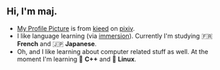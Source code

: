 ## Hi, I'm maj.

- [My Profile Picture](https://www.pixiv.net/artworks/134985152) is from [kieed](https://www.pixiv.net/users/11525066) on [pixiv](https://www.pixiv.net/).
- I like language learning (via [immersion](https://www.youtube.com/watch?v=7fvCb5_Nzq4)). Currently I'm studying 🇫🇷 **French** and 🇯🇵 **Japanese**. 
- Oh, and I like learning about computer related stuff as well. At the moment I'm learning 📘 **C++** and 🐧 **Linux**.